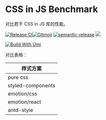 # CSS in JS Benchmark

对比若干 CSS in JS 库的性能。

[![Release CI][release-ci]][deploy-ci-url][![Gitmoji][gitmoji]][gitmoji-url] [![semantic-release][semantic-release]][semantic-release-repo] ![][license-url]

[![Build With Umi][umi]](http://umijs.org/)

[umi]: https://img.shields.io/badge/build%20with-umi-028fe4.svg?
[gitmoji]: https://img.shields.io/badge/gitmoji-%20😜%20😍-FFDD67.svg
[gitmoji-url]: https://gitmoji.carloscuesta.me/
[semantic-release]: https://img.shields.io/badge/%20%20%F0%9F%93%A6%F0%9F%9A%80-semantic--release-e10079.svg
[semantic-release-repo]: https://github.com/semantic-release/semantic-release
[license-url]: https://img.shields.io/github/license/arvinxx/gitmoji-commit-workflow-template

<!-- Github CI -->

[release-ci]: https://github.com/arvinxx/umi-simple-web-template/workflows/Release/badge.svg
[deploy-ci-url]: https://github.com/arvinxx/umi-simple-web-template/actions?query=workflow%3A%22Release%22

对比表格：

| 样式方案              | 
|-------------------|
| pure css          |
| styled-components |
| emotion/css       |
| emotion/react     |
| antd-style        |
